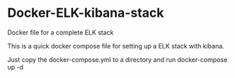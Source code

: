 # Docker-ELK-kibana-stack
Docker file for a complete ELK stack

This is a quick docker compose file for setting up a ELK stack with kibana.

Just copy the docker-compose.yml to a directory and run docker-compose up -d
